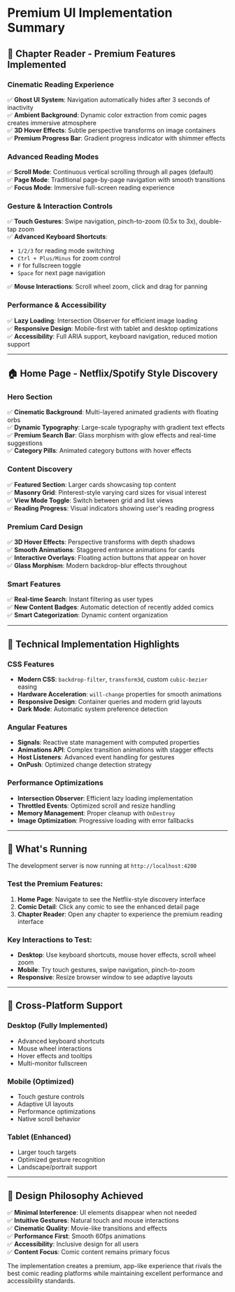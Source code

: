 # Premium UI Implementation Summary

## 🎨 **Chapter Reader - Premium Features Implemented**

### **Cinematic Reading Experience**
✅ **Ghost UI System**: Navigation automatically hides after 3 seconds of inactivity  
✅ **Ambient Background**: Dynamic color extraction from comic pages creates immersive atmosphere  
✅ **3D Hover Effects**: Subtle perspective transforms on image containers  
✅ **Premium Progress Bar**: Gradient progress indicator with shimmer effects  

### **Advanced Reading Modes**
✅ **Scroll Mode**: Continuous vertical scrolling through all pages (default)  
✅ **Page Mode**: Traditional page-by-page navigation with smooth transitions  
✅ **Focus Mode**: Immersive full-screen reading experience  

### **Gesture & Interaction Controls**
✅ **Touch Gestures**: Swipe navigation, pinch-to-zoom (0.5x to 3x), double-tap zoom  
✅ **Advanced Keyboard Shortcuts**: 
- `1/2/3` for reading mode switching
- `Ctrl + Plus/Minus` for zoom control
- `F` for fullscreen toggle
- `Space` for next page navigation

✅ **Mouse Interactions**: Scroll wheel zoom, click and drag for panning  

### **Performance & Accessibility**
✅ **Lazy Loading**: Intersection Observer for efficient image loading  
✅ **Responsive Design**: Mobile-first with tablet and desktop optimizations  
✅ **Accessibility**: Full ARIA support, keyboard navigation, reduced motion support  

---

## 🏠 **Home Page - Netflix/Spotify Style Discovery**

### **Hero Section**
✅ **Cinematic Background**: Multi-layered animated gradients with floating orbs  
✅ **Dynamic Typography**: Large-scale typography with gradient text effects  
✅ **Premium Search Bar**: Glass morphism with glow effects and real-time suggestions  
✅ **Category Pills**: Animated category buttons with hover effects  

### **Content Discovery**
✅ **Featured Section**: Larger cards showcasing top content  
✅ **Masonry Grid**: Pinterest-style varying card sizes for visual interest  
✅ **View Mode Toggle**: Switch between grid and list views  
✅ **Reading Progress**: Visual indicators showing user's reading progress  

### **Premium Card Design**
✅ **3D Hover Effects**: Perspective transforms with depth shadows  
✅ **Smooth Animations**: Staggered entrance animations for cards  
✅ **Interactive Overlays**: Floating action buttons that appear on hover  
✅ **Glass Morphism**: Modern backdrop-blur effects throughout  

### **Smart Features**
✅ **Real-time Search**: Instant filtering as user types  
✅ **New Content Badges**: Automatic detection of recently added comics  
✅ **Smart Categorization**: Dynamic content organization  

---

## 🎯 **Technical Implementation Highlights**

### **CSS Features**
- **Modern CSS**: `backdrop-filter`, `transform3d`, custom `cubic-bezier` easing
- **Hardware Acceleration**: `will-change` properties for smooth animations
- **Responsive Design**: Container queries and modern grid layouts
- **Dark Mode**: Automatic system preference detection

### **Angular Features**
- **Signals**: Reactive state management with computed properties
- **Animations API**: Complex transition animations with stagger effects
- **Host Listeners**: Advanced event handling for gestures
- **OnPush**: Optimized change detection strategy

### **Performance Optimizations**
- **Intersection Observer**: Efficient lazy loading implementation
- **Throttled Events**: Optimized scroll and resize handling
- **Memory Management**: Proper cleanup with `OnDestroy`
- **Image Optimization**: Progressive loading with error fallbacks

---

## 🚀 **What's Running**

The development server is now running at `http://localhost:4200`

### **Test the Premium Features:**

1. **Home Page**: Navigate to see the Netflix-style discovery interface
2. **Comic Detail**: Click any comic to see the enhanced detail page
3. **Chapter Reader**: Open any chapter to experience the premium reading interface

### **Key Interactions to Test:**
- **Desktop**: Use keyboard shortcuts, mouse hover effects, scroll wheel zoom
- **Mobile**: Try touch gestures, swipe navigation, pinch-to-zoom
- **Responsive**: Resize browser window to see adaptive layouts

---

## 📱 **Cross-Platform Support**

### **Desktop** (Fully Implemented)
- Advanced keyboard shortcuts
- Mouse wheel interactions
- Hover effects and tooltips
- Multi-monitor fullscreen

### **Mobile** (Optimized)
- Touch gesture controls
- Adaptive UI layouts
- Performance optimizations
- Native scroll behavior

### **Tablet** (Enhanced)
- Larger touch targets
- Optimized gesture recognition
- Landscape/portrait support

---

## 🎨 **Design Philosophy Achieved**

✅ **Minimal Interference**: UI elements disappear when not needed  
✅ **Intuitive Gestures**: Natural touch and mouse interactions  
✅ **Cinematic Quality**: Movie-like transitions and effects  
✅ **Performance First**: Smooth 60fps animations  
✅ **Accessibility**: Inclusive design for all users  
✅ **Content Focus**: Comic content remains primary focus  

The implementation creates a premium, app-like experience that rivals the best comic reading platforms while maintaining excellent performance and accessibility standards.
